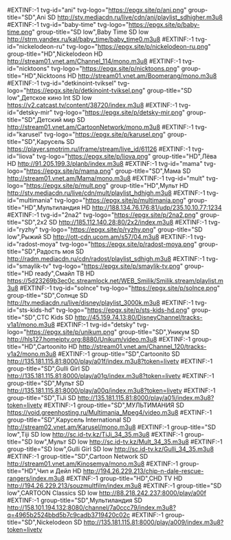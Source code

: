 #EXTINF:-1 tvg-id="ani" tvg-logo="https://epgx.site/p/ani.png" group-title="SD",Ani SD
http://stv.mediacdn.ru/live/cdn/ani/playlist_sdhigher.m3u8
#EXTINF:-1 tvg-id="baby-time" tvg-logo="https://epgx.site/p/baby-time.png" group-title="SD low",Baby Time SD low
http://strm.yandex.ru/kal/baby_time/baby_time0.m3u8
#EXTINF:-1 tvg-id="nickelodeon-ru" tvg-logo="https://epgx.site/p/nickelodeon-ru.png" group-title="HD",Nickelodeon HD
http://stream01.vnet.am/Channel_114/mono.m3u8
#EXTINF:-1 tvg-id="nicktoons" tvg-logo="https://epgx.site/p/nicktoons.png" group-title="HD",Nicktoons HD
http://stream01.vnet.am/Boomerang/mono.m3u8
#EXTINF:-1 tvg-id="detkinoint-tviksel" tvg-logo="https://epgx.site/p/detkinoint-tviksel.png" group-title="SD low",Детское кино Int SD low
https://v2.catcast.tv/content/38720/index.m3u8
#EXTINF:-1 tvg-id="detsky-mir" tvg-logo="https://epgx.site/p/detsky-mir.png" group-title="SD",Детский мир SD
http://stream01.vnet.am/CartoonNetwork/mono.m3u8
#EXTINF:-1 tvg-id="karusel" tvg-logo="https://epgx.site/p/karusel.png" group-title="SD",Карусель SD
https://player.smotrim.ru/iframe/stream/live_id/61126
#EXTINF:-1 tvg-id="liova" tvg-logo="https://epgx.site/p/liova.png"  group-title="HD",Лёва HD
http://91.205.199.3/planb/index.m3u8
#EXTINF:-1 tvg-id="mama" tvg-logo="https://epgx.site/p/mama.png" group-title="SD",Мама SD
http://stream01.vnet.am/Mama/mono.m3u8
#EXTINF:-1 tvg-id="mult" tvg-logo="https://epgx.site/p/mult.png" group-title="HD",Мульт HD
http://stv.mediacdn.ru/live/cdn/mult/playlist_hdhigh.m3u8
#EXTINF:-1 tvg-id="multimania" tvg-logo="https://epgx.site/p/multimania.png" group-title="HD",Мультиландия HD
http://188.134.76.176:81/udp/235.10.10.77:1234
#EXTINF:-1 tvg-id="2na2" tvg-logo="https://epgx.site/p/2na2.png" group-title="SD",2x2 SD
http://185.112.140.28:80/2x2/index.m3u8
#EXTINF:-1 tvg-id="ryzhy" tvg-logo="https://epgx.site/p/ryzhy.png" group-title="SD low",Рыжий SD
http://ott-cdn.ucom.am/s57/04.m3u8
#EXTINF:-1 tvg-id="radost-moya" tvg-logo="https://epgx.site/p/radost-moya.png" group-title="SD",Радость моя SD
http://radm.mediacdn.ru/cdn/radost/playlist_sdhigh.m3u8
#EXTINF:-1  tvg-id="smaylik-tv" tvg-logo="https://epgx.site/p/smaylik-tv.png" group-title="HD ready",Смайл ТВ HD
https://5d23269b3ec0c.streamlock.net/WEB_Smilik/Smilik.stream/playlist.m3u8
#EXTINF:-1 tvg-id="solnce" tvg-logo="https://epgx.site/p/solnce.png" group-title="SD",Солнце SD
http://tv.mediacdn.ru/live/disney/playlist_3000k.m3u8
#EXTINF:-1 tvg-id="sts-kids-hd" tvg-logo="https://epgx.site/p/sts-kids-hd.png" group-title="SD",СТС Kids SD
http://45.159.74.13:80/DisneyChannel/tracks-v1a1/mono.m3u8
#EXTINF:-1 tvg-id="detsky" tvg-logo="https://epgx.site/p/unikum.png" group-title="SD",Уникум SD
http://hls127.homeiptv.org:8880/Unikum/video.m3u8
#EXTINF:-1 group-title="HD",Cartoonito HD
http://stream01.vnet.am/Channel_120/tracks-v1a2/mono.m3u8
#EXTINF:-1 group-title="SD",Cartoonito SD
http://135.181.115.81:8000/play/a01f/index.m3u8?token=livetv
#EXTINF:-1 group-title="SD",Gulli Girl SD
http://135.181.115.81:8000/play/a01g/index.m3u8?token=livetv
#EXTINF:-1 group-title="SD",Мульт SD
http://135.181.115.81:8000/play/a00q/index.m3u8?token=livetv
#EXTINF:-1 group-title="SD",TiJi SD
http://135.181.115.81:8000/play/a01i/index.m3u8?token=livetv
#EXTINF:-1 group-title="SD",МУЛЬТИМАНИЯ SD
https://void.greenhosting.ru/Multimania_Mpeg4/video.m3u8
#EXTINF:-1 group-title="SD",Карусель International SD
http://stream02.vnet.am/Karusel/mono.m3u8
#EXTINF:-1 group-title="SD low",Tiji SD low
http://sc.id-tv.kz/TiJi_34_35.m3u8
#EXTINF:-1 group-title="SD low",Мульт SD low
http://sc.id-tv.kz/Mult_34_35.m3u8
#EXTINF:-1 group-title="SD low",Gulli Girl SD low
http://sc.id-tv.kz/Gulli_34_35.m3u8
#EXTINF:-1 group-title="SD",Cartoon Network SD
http://stream01.vnet.am/Kinosemya/mono.m3u8
#EXTINF:-1 group-title="HD",Чип и Дейл HD
http://194.26.229.213/chip-n-dale-rescue-rangers/index.m3u8
#EXTINF:-1 group-title="HD",CHD TV HD
http://194.26.229.213/souzmultfilm/index.m3u8
#EXTINF:-1 group-title="SD low",CARTOON Classics SD low
http://88.218.242.237:8000/play/a00f
#EXTINF:-1 group-title="SD",Мультиландия SD
http://158.101.194.132:8080/channel/7a0ccc79/index.m3u8?q=4965b2524bbd5b7c9cadb3719420c02c
#EXTINF:-1 group-title="SD",Nickelodeon SD
http://135.181.115.81:8000/play/a009/index.m3u8?token=livetv
